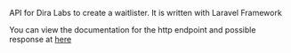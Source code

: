 API for Dira Labs to create a waitlister. It is written with Laravel Framework

You can view the documentation for the http endpoint and possible response at <a href="https://documenter.getpostman.com/view/12010453/UVeCP7f1" target="_blank">here</a>

